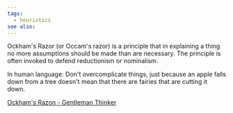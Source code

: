 ```yaml
---
tags:
  - heuristics
see also:
---
```

Ockham's Razor (or Occam's razor) is a principle that in explaining a thing no more assumptions should be made than are necessary. The principle is often invoked to defend reductionism or nominalism.

In human language: Don't overcomplicate things, just because an apple falls down from a tree doesn't mean that there are fairies that are cutting it down.

[Ockham's Razon - Gentleman Thinker](https://www.youtube.com/watch?v=skcCu4RUkAg)
